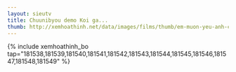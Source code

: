 ```yaml
---
layout: sieutv
title: Chuunibyou demo Koi ga...
thumb: http://xemhoathinh.net/data/images/films/thumb/em-muon-yeu-anh-chuunibyou-demo-koi-ga-shitai-2012.jpg
---
```

{% include xemhoathinh_bo tap="181538,181539,181540,181541,181542,181543,181544,181545,181546,181547,181548,181549" %} 
